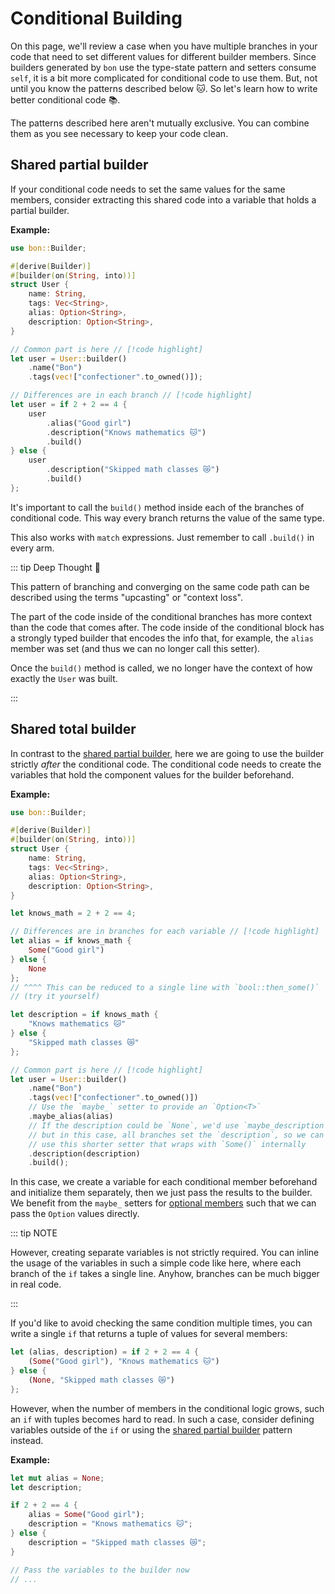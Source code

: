# Conditional Building

On this page, we'll review a case when you have multiple branches in your code that need to set different values for different builder members. Since builders generated by `bon` use the type-state pattern and setters consume `self`, it is a bit more complicated for conditional code to use them. But, not until you know the patterns described below 🐱. So let's learn how to write better conditional code 📚.

The patterns described here aren't mutually exclusive. You can combine them as you see necessary to keep your code clean.

## Shared partial builder

If your conditional code needs to set the same values for the same members, consider extracting this shared code into a variable that holds a partial builder.

**Example:**

```rust
use bon::Builder;

#[derive(Builder)]
#[builder(on(String, into))]
struct User {
    name: String,
    tags: Vec<String>,
    alias: Option<String>,
    description: Option<String>,
}

// Common part is here // [!code highlight]
let user = User::builder()
    .name("Bon")
    .tags(vec!["confectioner".to_owned()]);

// Differences are in each branch // [!code highlight]
let user = if 2 + 2 == 4 {
    user
        .alias("Good girl")
        .description("Knows mathematics 🐱")
        .build()
} else {
    user
        .description("Skipped math classes 😿")
        .build()
};
```

It's important to call the `build()` method inside each of the branches of conditional code. This way every branch returns the value of the same type.

This also works with `match` expressions. Just remember to call `.build()` in every arm.

::: tip Deep Thought 👀

This pattern of branching and converging on the same code path can be described using the terms "upcasting" or "context loss".

The part of the code inside of the conditional branches has more context than the code that comes after. The code inside of the conditional block has a strongly typed builder that encodes the info that, for example, the `alias` member was set (and thus we can no longer call this setter).

Once the `build()` method is called, we no longer have the context of how exactly the `User` was built.

:::

## Shared total builder

In contrast to the [shared partial builder](#shared-partial-builder), here we are going to use the builder strictly _after_ the conditional code. The conditional code needs to create the variables that hold the component values for the builder beforehand.

**Example:**

```rust
use bon::Builder;

#[derive(Builder)]
#[builder(on(String, into))]
struct User {
    name: String,
    tags: Vec<String>,
    alias: Option<String>,
    description: Option<String>,
}

let knows_math = 2 + 2 == 4;

// Differences are in branches for each variable // [!code highlight]
let alias = if knows_math {
    Some("Good girl")
} else {
    None
};
// ^^^^ This can be reduced to a single line with `bool::then_some()`
// (try it yourself)

let description = if knows_math {
    "Knows mathematics 🐱"
} else {
    "Skipped math classes 😿"
};

// Common part is here // [!code highlight]
let user = User::builder()
    .name("Bon")
    .tags(vec!["confectioner".to_owned()])
    // Use the `maybe_` setter to provide an `Option<T>`
    .maybe_alias(alias)
    // If the description could be `None`, we'd use `maybe_description`,
    // but in this case, all branches set the `description`, so we can
    // use this shorter setter that wraps with `Some()` internally
    .description(description)
    .build();
```

In this case, we create a variable for each conditional member beforehand and initialize them separately, then we just pass the results to the builder. We benefit from the `maybe_` setters for [optional members](../optional-members) such that we can pass the `Option` values directly.

::: tip NOTE

However, creating separate variables is not strictly required. You can inline the usage of the variables in such a simple code like here, where each branch of the `if` takes a single line. Anyhow, branches can be much bigger in real code.

:::

If you'd like to avoid checking the same condition multiple times, you can write a single `if` that returns a tuple of values for several members:

```rust
let (alias, description) = if 2 + 2 == 4 {
    (Some("Good girl"), "Knows mathematics 🐱")
} else {
    (None, "Skipped math classes 😿")
};
```

However, when the number of members in the conditional logic grows, such an `if` with tuples becomes hard to read. In such a case, consider defining variables outside of the `if` or using the [shared partial builder](#shared-partial-builder) pattern instead.

**Example:**

```rust
let mut alias = None;
let description;

if 2 + 2 == 4 {
    alias = Some("Good girl");
    description = "Knows mathematics 🐱";
} else {
    description = "Skipped math classes 😿";
}

// Pass the variables to the builder now
// ...
```
